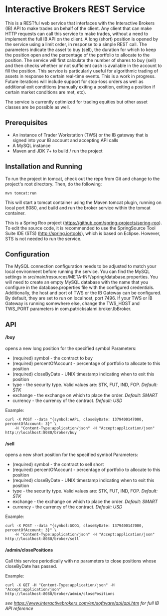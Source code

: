 # Interactive Brokers REST Service

This is a RESTful web service that interfaces with the Interactive Brokers (IB) API to make trades on behalf of the client. Any client that can make HTTP requests can call this service to make trades, without a need to implement the full IB API on the client. A long (short) position is opened by the service using a limit order, in response to a simple REST call. The parameters indicate the asset to buy (sell), the duration for which to keep the position open and the percentage of the portfolio to allocate to the position. The service will first calculate the number of shares to buy (sell) and then checks whether or not sufficient cash is available in the account to fill the position. This service is particularly useful for algorithmic trading of assets in response to certain real-time events.
This is a work in progress. Future iterations will include support for stop-loss orders as well as additional exit conditions (manually exiting a position, exiting a position if certain market conditions are met, etc).

The service is currently optimized for trading equities but other asset classes are be possible as well.

## Prerequisites
* An instance of Trader Workstation (TWS) or the IB gateway that is signed into your IB account and accepting API calls
* A MySQL instance
* Maven and JDK 7+ to build / run the project

## Installation and Running

To run the project in tomcat, check out the repo from Git and change to the project's root directory. Then, do the following:

````
mvn tomcat:run
````

This will start a tomcat container using the Maven tomcat plugin, running on local port 8080, and build and run the broker service within the tomcat container.

This is a Spring Roo project (https://github.com/spring-projects/spring-roo). To edit the source code, it is recommended to use the SpringSource Tool Suite IDE (STS) (http://spring.io/tools), which is based on Eclipse. However, STS is not needed to run the service.

## Configuration
The MySQL connection configuration needs to be adjusted to match your local environment before running the service. You can find the MySQL settings in src/main/resources/META-INF/spring/database.properties. You will need to create an empty MySQL database with the name that you configure in the database.properties file with the configured credentials.
Additionally, the host and port of TWS or the IB Gateway can be configured. By default, they are set to run on localhost, port 7496. If your TWS or IB Gateway is running somewhere else, change the TWS_HOST and TWS_PORT parameters in com.patricksalami.broker.IbBroker.

## API

#### /buy
opens a new long position for the specified symbol
Parameters:

* (required) symbol - the contract to buy
* (required) percentOfAccount - percentage of portfolio to allocate to this position
* (required) closeByDate - UNIX timestamp indicating when to exit this position
* type - the security type. Valid values are: STK, FUT, IND, FOP. *Default: STK*
* exchange - the exchange on which to place the order. *Default: SMART*
* currency - the currency of the contract. *Default: USD*

Example:
````
curl -X POST --data "{symbol:AAPL, closeByDate: 1379400147000, percentOfAccount: 3}" \
    -H "Content-Type:application/json" -H "Accept:application/json" http://localhost:8080/broker/buy
````

#### /sell
opens a new short position for the specified symbol
Parameters:

* (required) symbol - the contract to sell short
* (required) percentOfAccount - percentage of portfolio to allocate to this position
* (required) closeByDate - UNIX timestamp indicating when to exit this position
* type - the security type. Valid values are: STK, FUT, IND, FOP. *Default: STK*
* exchange - the exchange on which to place the order. *Default: SMART*
* currency - the currency of the contract. *Default: USD*

Example:
````
curl -X POST --data "{symbol:GOOG, closeByDate: 1379400147000, percentOfAccount: 3}" \
    -H "Content-Type:application/json" -H "Accept:application/json" http://localhost:8080/broker/sell
````

#### /admin/closePositions
Call this service periodically with no parameters to close positions whose closeByDate has passed.

Example:
````
curl -X GET -H "Content-Type:application/json" -H "Accept:application/json" http://localhost:8080/broker/admin/closePositions
````


_see https://www.interactivebrokers.com/en/software/api/api.htm for full IB API reference_